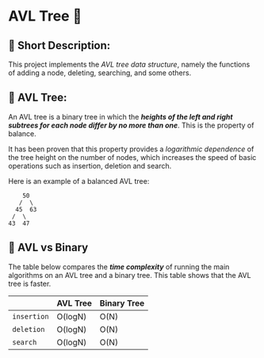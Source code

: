 # AVL Tree :deciduous_tree: 
## :pushpin: Short Description:
   This project implements the _AVL tree data structure_, namely the functions of adding a node, deleting, searching, and some others.
## :pushpin: AVL Tree:
   An AVL tree is a binary tree in which the **_heights of the left and right subtrees for each node differ by no more than one_**. This is the property of balance.
   
   It has been proven that this property provides a _logarithmic dependence_ of the tree height on the number of nodes, which increases the speed of basic operations        such as insertion, deletion and search.
   
   Here is an example of a balanced AVL tree:
   
        50
       /  \
      45  63
     /  \
    43  47
    
## :pushpin: AVL vs Binary 
   The table below compares the **_time complexity_** of running the main algorithms on an AVL tree and a binary tree.
   This table shows that the AVL tree is faster.

   |             | AVL Tree | Binary Tree |
   |-------------|----------|-------------|
   | `insertion` | O(logN)  |    O(N)     |
   | `deletion`  | O(logN)  |    O(N)     |
   | `search`    | O(logN)  |    O(N)     |
   
